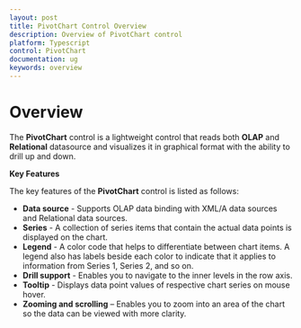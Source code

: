 ```yaml
---
layout: post
title: PivotChart Control Overview 
description: Overview of PivotChart control 
platform: Typescript
control: PivotChart
documentation: ug
keywords: overview
---
```


# Overview

The **PivotChart** control is a lightweight control that reads both **OLAP** and **Relational** datasource and visualizes it in graphical format with the ability to drill up and down.

**Key Features**

The key features of the **PivotChart** control is listed as follows:

* **Data source** - Supports OLAP data binding with XML/A data sources and Relational data sources.
* **Series** - A collection of series items that contain the actual data points is displayed on the chart.
* **Legend** - A color code that helps to differentiate between chart items. A legend also has labels beside each color to indicate that it applies to information from Series 1, Series 2, and so on.
* **Drill support** - Enables you to navigate to the inner levels in the row axis. 
* **Tooltip** - Displays data point values of respective chart series on mouse hover.
* **Zooming and scrolling** – Enables you to zoom into an area of the chart so the data can be viewed with more clarity.
